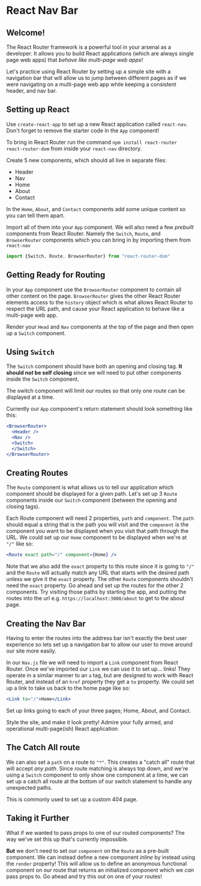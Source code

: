 # React Nav Bar

## Welcome!

The React Router framework is a powerful tool in your arsenal as a developer. It allows you to build React applications (which are always single page web apps) that *behave like multi-page web apps!*

Let's practice using React Router by setting up a simple site with a navigation bar that will allow us to jump between different pages as if we were navigating  on a multi-page web app while keeping a consistent header, and nav bar.

## Setting up React

Use `create-react-app` to set up a new React application called `react-nav`. Don't forget to remove the starter code in the `App` component!

To bring in React Router run the command `npm install react-router react-router-dom` from inside your `react-nav` directory.

Create 5 new components, which should all live in separate files:

- Header
- Nav
- Home
- About
- Contact

In the `Home`, `About`, and `Contact` components add some unique content so you can tell them apart.

Import all of them into your `App` component. We will also need a few *prebuilt* components from React Router. Namely the `Switch`, `Route`, and `BrowserRouter` components which you can bring in by importing them from `react-nav`

```jsx
import {Switch, Route, BrowserRouter} from "react-router-dom"
```

## Getting Ready for Routing

In your `App` component use the `BrowserRouter` component to contain all other content on the page. `BrowserRouter` gives the other React Router elements access to the `history` object which is what allows React Router to respect the URL path, and cause your React application to behave like a multi-page web app.

Render your `Head` and `Nav` components at the top of the page and then open up a `Switch` component.

## Using `Switch`

The `Switch` component should have both an opening and closing tag. **It should *not* be self closing** since we will need to put other components inside the `Switch` component.

The switch component will limit our routes so that only one route can be displayed at a time.

Currently our `App` component's return statement should look something like this:

```jsx
<BrowserRouter>
  <Header />
  <Nav />
  <Switch>
  </Switch>
</BrowserRouter>
```

## Creating Routes

The `Route` component is what allows us to tell our application which component should be displayed for a given path. Let's set up 3 `Route` components inside our `Switch` component (between the opening and closing tags).


Each Route component will need 2 properties, `path` and `component`. The `path` should equal a string that is the path you will visit and the `component` is the component you want to be displayed when you visit that path through the URL. We could set up our `Home` component to be displayed when we're at `"/"` like so:

```jsx
<Route exact path="/" component={Home} />
```

Note that we also add the `exact` property to this route since it is going to `"/"` and the `Route` will actually match any URL that starts with the desired path unless we give it the `exact` property. The other `Route` components shouldn't need the `exact` property. Go ahead and set up the routes for the other 2 components. Try visiting those paths by starting the app, and putting the routes into the url e.g. `https://localhost:3000/about` to get to the about page.

## Creating the Nav Bar

Having to enter the routes into the address bar isn't exactly the best user experience so lets set up a navigation bar to allow our user to move around our site more easily.

In our `Nav.js` file we will need to import a `Link` component from React Router. Once we've imported our `Link` we can use it to set up... links! They operate in a similar manner to an `a` tag, but are designed to work with React Router, and instead of an `href` property they get a `to` property. We could set up a link to take us back to the home page like so:

```jsx
<Link to="/">Home</Link>
```

Set up links going to each of your three pages; Home, About, and Contact.

Style the site, and make it look pretty! Admire your fully armed, and operational multi-page(ish) React application

## The Catch All route

We can also set a `path` on a route to `"*"`. This creates a "catch all" route that will accept *any path*. Since route matching is always top down, and we're using a `Switch` component to only show one component at a time, we can set up a catch all route at the bottom of our switch statement to handle any unexpected paths.

This is commonly used to set up a custom 404 page.

## Taking it Further

What if we wanted to pass props to one of our routed components? The way we've set this up that's currently impossible.

**But** we don't need to set our `component` on the `Route` as a pre-built component. We can instead define a new component *inline* by instead using the `render` property! This will allow us to define an anonymous functional component on our route that returns an initialized component which we *can* pass props to. Go ahead and try this out on one of your routes!
